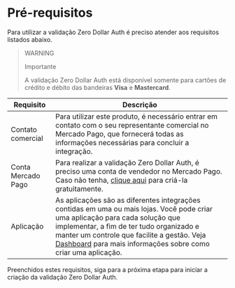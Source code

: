 # Pré-requisitos

Para utilizar a validação Zero Dollar Auth é preciso atender aos requisitos listados abaixo.

> WARNING
>
> Importante
>
> A validação Zero Dollar Auth está disponível somente para cartões de crédito e débito das bandeiras **Visa** e **Mastercard**.

| Requisito | Descrição |
|---|---|
| Contato comercial | Para utilizar este produto, é necessário entrar em contato com o seu representante comercial no Mercado Pago, que fornecerá todas as informações necessárias para concluir a integração. |
| Conta Mercado Pago | Para realizar a validação Zero Dollar Auth, é preciso uma conta de vendedor no Mercado Pago. Caso não tenha, [clique aqui](https://www.mercadopago[FAKER][URL][DOMAIN]/hub/registration/landing) para criá-la gratuitamente. |
| Aplicação | As aplicações são as diferentes integrações contidas em uma ou mais lojas. Você pode criar uma aplicação para cada solução que implementar, a fim de ter tudo organizado e manter um controle que facilite a gestão. Veja [Dashboard](/developers/pt/docs/zero-dollar-auth/additional-content/your-integrations/introduction) para mais informações sobre como criar uma aplicação. |

Preenchidos estes requisitos, siga para a próxima etapa para iniciar a criação da validação Zero Dollar Auth.